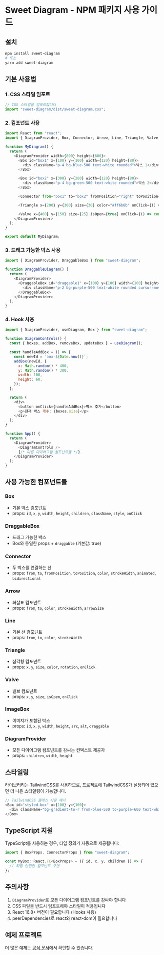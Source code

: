 # Sweet Diagram - NPM 패키지 사용 가이드

## 설치

```bash
npm install sweet-diagram
# 또는
yarn add sweet-diagram
```

## 기본 사용법

### 1. CSS 스타일 임포트

```javascript
// CSS 스타일을 임포트합니다
import "sweet-diagram/dist/sweet-diagram.css";
```

### 2. 컴포넌트 사용

```javascript
import React from "react";
import { DiagramProvider, Box, Connector, Arrow, Line, Triangle, Valve, ImageBox, DraggableBox } from "sweet-diagram";

function MyDiagram() {
  return (
    <DiagramProvider width={800} height={600}>
      <Box id="box1" x={100} y={100} width={120} height={80}>
        <div className="p-4 bg-blue-500 text-white rounded">박스 1</div>
      </Box>

      <Box id="box2" x={300} y={200} width={120} height={80}>
        <div className="p-4 bg-green-500 text-white rounded">박스 2</div>
      </Box>

      <Connector from="box1" to="box2" fromPosition="right" toPosition="left" color="#333" animated={true} />

      <Triangle x={200} y={300} size={30} color="#ff6b6b" onClick={() => console.log("Triangle clicked")} />

      <Valve x={400} y={150} size={25} isOpen={true} onClick={() => console.log("Valve clicked")} />
    </DiagramProvider>
  );
}

export default MyDiagram;
```

### 3. 드래그 가능한 박스 사용

```javascript
import { DiagramProvider, DraggableBox } from "sweet-diagram";

function DraggableDiagram() {
  return (
    <DiagramProvider>
      <DraggableBox id="draggable1" x={100} y={100} width={100} height={60}>
        <div className="p-2 bg-purple-500 text-white rounded cursor-move">드래그하세요</div>
      </DraggableBox>
    </DiagramProvider>
  );
}
```

### 4. Hook 사용

```javascript
import { DiagramProvider, useDiagram, Box } from "sweet-diagram";

function DiagramControls() {
  const { boxes, addBox, removeBox, updateBox } = useDiagram();

  const handleAddBox = () => {
    const newId = `box-${Date.now()}`;
    addBox(newId, {
      x: Math.random() * 400,
      y: Math.random() * 300,
      width: 100,
      height: 60,
    });
  };

  return (
    <div>
      <button onClick={handleAddBox}>박스 추가</button>
      <p>현재 박스 개수: {boxes.size}</p>
    </div>
  );
}

function App() {
  return (
    <DiagramProvider>
      <DiagramControls />
      {/* 다른 다이어그램 컴포넌트들 */}
    </DiagramProvider>
  );
}
```

## 사용 가능한 컴포넌트들

### Box

- 기본 박스 컴포넌트
- props: `id`, `x`, `y`, `width`, `height`, `children`, `className`, `style`, `onClick`

### DraggableBox

- 드래그 가능한 박스
- Box와 동일한 props + `draggable` (기본값: true)

### Connector

- 두 박스를 연결하는 선
- props: `from`, `to`, `fromPosition`, `toPosition`, `color`, `strokeWidth`, `animated`, `bidirectional`

### Arrow

- 화살표 컴포넌트
- props: `from`, `to`, `color`, `strokeWidth`, `arrowSize`

### Line

- 기본 선 컴포넌트
- props: `from`, `to`, `color`, `strokeWidth`

### Triangle

- 삼각형 컴포넌트
- props: `x`, `y`, `size`, `color`, `rotation`, `onClick`

### Valve

- 밸브 컴포넌트
- props: `x`, `y`, `size`, `isOpen`, `onClick`

### ImageBox

- 이미지가 포함된 박스
- props: `id`, `x`, `y`, `width`, `height`, `src`, `alt`, `draggable`

### DiagramProvider

- 모든 다이어그램 컴포넌트를 감싸는 컨텍스트 제공자
- props: `children`, `width`, `height`

## 스타일링

라이브러리는 TailwindCSS를 사용하므로, 프로젝트에 TailwindCSS가 설정되어 있으면 더 나은 스타일링이 가능합니다.

```javascript
// TailwindCSS 클래스 사용 예시
<Box id="styled-box" x={100} y={100}>
  <div className="bg-gradient-to-r from-blue-500 to-purple-600 text-white p-4 rounded-lg shadow-lg">멋진 박스</div>
</Box>
```

## TypeScript 지원

TypeScript를 사용하는 경우, 타입 정의가 자동으로 제공됩니다:

```typescript
import { BoxProps, ConnectorProps } from "sweet-diagram";

const MyBox: React.FC<BoxProps> = ({ id, x, y, children }) => {
  // 타입 안전한 컴포넌트 구현
};
```

## 주의사항

1. `DiagramProvider`로 모든 다이어그램 컴포넌트를 감싸야 합니다
2. CSS 파일을 반드시 임포트해야 스타일이 적용됩니다
3. React 16.8+ 버전이 필요합니다 (Hooks 사용)
4. peerDependencies로 react와 react-dom이 필요합니다

## 예제 프로젝트

더 많은 예제는 [공식 문서](https://sweetpotato-diagram.vercel.app)에서 확인할 수 있습니다.
